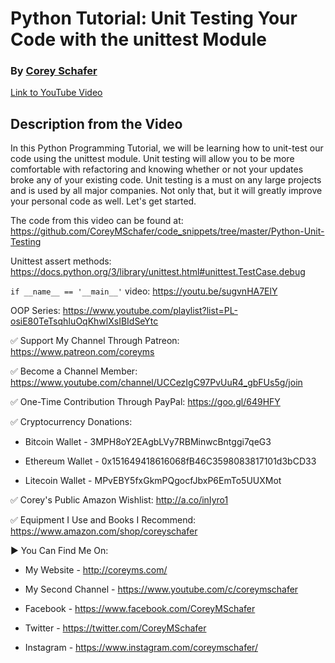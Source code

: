 # Python Tutorial: Unit Testing Your Code with the unittest Module

### By [Corey Schafer](https://www.youtube.com/channel/UCCezIgC97PvUuR4_gbFUs5g)

[Link to YouTube Video](https://youtu.be/6tNS--WetLI)

## Description from the Video

In this Python Programming Tutorial, we will be learning how to unit-test our code using the unittest module. Unit testing will allow you to be more comfortable with refactoring and knowing whether or not your updates broke any of your existing code. Unit testing is a must on any large projects and is used by all major companies. Not only that, but it will greatly improve your personal code as well. Let's get started.

The code from this video can be found at:
https://github.com/CoreyMSchafer/code_snippets/tree/master/Python-Unit-Testing

Unittest assert methods: https://docs.python.org/3/library/unittest.html#unittest.TestCase.debug

`if __name__ == '__main__'` video: https://youtu.be/sugvnHA7ElY

OOP Series: https://www.youtube.com/playlist?list=PL-osiE80TeTsqhIuOqKhwlXsIBIdSeYtc

✅ Support My Channel Through Patreon: https://www.patreon.com/coreyms

✅ Become a Channel Member: https://www.youtube.com/channel/UCCezIgC97PvUuR4_gbFUs5g/join

✅ One-Time Contribution Through PayPal: https://goo.gl/649HFY

✅ Cryptocurrency Donations:

- Bitcoin Wallet - 3MPH8oY2EAgbLVy7RBMinwcBntggi7qeG3

- Ethereum Wallet - 0x151649418616068fB46C3598083817101d3bCD33

- Litecoin Wallet - MPvEBY5fxGkmPQgocfJbxP6EmTo5UUXMot

✅ Corey's Public Amazon Wishlist: http://a.co/inIyro1

✅ Equipment I Use and Books I Recommend: https://www.amazon.com/shop/coreyschafer

▶️ You Can Find Me On:

- My Website - http://coreyms.com/

- My Second Channel - https://www.youtube.com/c/coreymschafer
  
- Facebook - https://www.facebook.com/CoreyMSchafer
  
- Twitter - https://twitter.com/CoreyMSchafer
  
- Instagram - https://www.instagram.com/coreymschafer/
